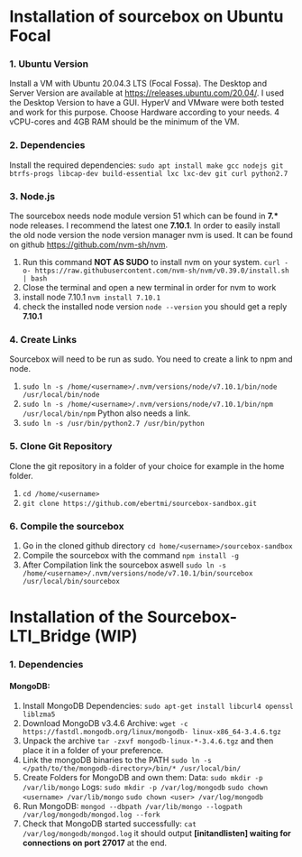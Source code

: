 # Installation of sourcebox on Ubuntu Focal
### 1. Ubuntu Version
Install a VM with Ubuntu 20.04.3 LTS (Focal Fossa). The Desktop and Server Version are available at https://releases.ubuntu.com/20.04/. I used the Desktop Version to have a GUI.
HyperV and VMware were both tested and work for this purpose. Choose Hardware according to your needs. 4 vCPU-cores and 4GB RAM should be the minimum of the VM.
### 2. Dependencies
Install the required dependencies:
`sudo apt install make gcc nodejs git btrfs-progs libcap-dev build-essential lxc lxc-dev git curl python2.7`
### 3. Node.js
The sourcebox needs node module version 51 which can be found in __7.*__ node releases. I recommend the latest one __7.10.1__. In order to easily install the old node version the node version manager nvm is used. It can be found on github https://github.com/nvm-sh/nvm. 
1. Run this command __NOT AS SUDO__ to install nvm on your system. `curl -o- https://raw.githubusercontent.com/nvm-sh/nvm/v0.39.0/install.sh | bash`
2. Close the terminal and open a new terminal in order for nvm to work
3. install node 7.10.1 `nvm install 7.10.1`
4. check the installed node version `node --version` you should get a reply __7.10.1__
### 4. Create Links
Sourcebox will need to be run as sudo. You need to create a link to npm and node.
1. `sudo ln -s /home/<username>/.nvm/versions/node/v7.10.1/bin/node /usr/local/bin/node`
2. `sudo ln -s /home/<username>/.nvm/versions/node/v7.10.1/bin/npm /usr/local/bin/npm`
Python also needs a link.
1. `sudo ln -s /usr/bin/python2.7 /usr/bin/python`
### 5. Clone Git Repository
Clone the git repository in a folder of your choice for example in the home folder.
1. `cd /home/<username>`
2. `git clone https://github.com/ebertmi/sourcebox-sandbox.git`
### 6. Compile the sourcebox
1. Go in the cloned github directory `cd home/<username>/sourcebox-sandbox`
2. Compile the sourcebox with the command `npm install -g`
3. After Compilation link the sourcebox aswell `sudo ln -s /home/<username>/.nvm/versions/node/v7.10.1/bin/sourcebox /usr/local/bin/sourcebox`
# Installation of the Sourcebox-LTI_Bridge (WIP)
### 1. Dependencies
#### MongoDB: 
1. Install MongoDB Dependencies: `sudo apt-get install libcurl4 openssl liblzma5`
2. Download MongoDB v3.4.6 Archive: `wget -c https://fastdl.mongodb.org/linux/mongodb- linux-x86_64-3.4.6.tgz`
3. Unpack the archive `tar -zxvf mongodb-linux-*-3.4.6.tgz` and then place it in a folder of your preference.
4. Link the mongoDB binaries to the PATH `sudo ln -s  </path/to/the/mongodb-directory>/bin/* /usr/local/bin/`
5. Create Folders for MongoDB and own them: Data: `sudo mkdir -p /var/lib/mongo` Logs: `sudo mkdir -p /var/log/mongodb` `sudo chown <username> /var/lib/mongo` `sudo chown <user> /var/log/mongodb`
6. Run MongoDB: `mongod --dbpath /var/lib/mongo --logpath /var/log/mongodb/mongod.log --fork`
7. Check that MongoDB started successfully: `cat /var/log/mongodb/mongod.log` it should output **[initandlisten] waiting for connections on port 27017** at the end.
